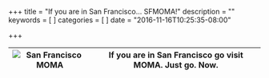 +++
title = "If you are in San Francisco... SFMOMA!"
description = ""
keywords = [
]
categories = [
]
date = "2016-11-16T10:25:35-08:00"

+++

| ![San Francisco MOMA](/img/sfmoma.jpg) | If you are in San Francisco go visit MOMA. Just go. Now. |
|----------------------------------------|----------------------------------------------------------|

<!--more-->
